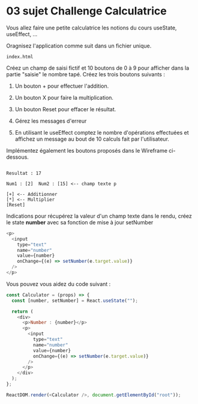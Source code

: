 # 03 sujet Challenge Calculatrice

Vous allez faire une petite calculatrice les notions du cours useState, useEffect, ...

Oragnisez l'application comme suit dans un fichier unique.

```text
index.html
```

Créez un champ de saisi fictif et 10 boutons de 0 à 9 pour afficher dans la partie "saisie" le nombre tapé. Créez les trois boutons suivants :

1. Un bouton + pour effectuer l'addition.

2. Un bouton X pour faire la multiplication.

3. Un bouton Reset pour effacer le résultat.

4. Gérez les messages d'erreur

5. En utilisant le useEffect comptez le nombre d'opérations effectuées et affichez un message au bout de 10 calculs fait par l'utilisateur.

Implémentez également les boutons proposés dans le Wireframe ci-dessous.

```text

Resultat : 17

Num1 : [2]  Num2 : [15] <-- champ texte p

[+] <-- Additionner 
[*] <-- Multiplier 
[Reset]
```

Indications pour récupérez la valeur d'un champ texte dans le rendu, créez le state **number** avec sa fonction de mise à jour setNumber

```js
<p>
  <input
    type="text"
    name="number"
    value={number}
    onChange={(e) => setNumber(e.target.value)}
  />
</p>
```

Vous pouvez vous aidez du code suivant :

```js
const Calculator = (props) => {
  const [number, setNumber] = React.useState("");

  return (
    <div>
      <p>Number : {number}</p>
      <p>
        <input
          type="text"
          name="number"
          value={number}
          onChange={(e) => setNumber(e.target.value)}
        />
      </p>
    </div>
  );
};

ReactDOM.render(<Calculator />, document.getElementById("root"));
```
